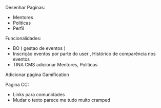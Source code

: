 Desenhar Paginas:

- Mentores
- Politicas
- Perfil

Funcionalidades:

- BO ( gestao de eventos )
- Inscrição eventos por parte do user , Histórico de comparência nos eventos
- TINA CMS adicionar Mentores, Politicas

Adicionar página Gamification

Pagina CC:

- Links para comunidades
- Mudar o texto parece me tudo muito cramped
